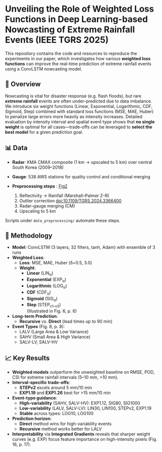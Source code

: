 # Unveiling the Role of Weighted Loss Functions in Deep Learning-based Nowcasting of Extreme Rainfall Events (IEEE TGRS 2025)

This repository contains the code and resources to reproduce the experiments in our paper, which investigates how various **weighted loss functions** can improve the real-time prediction of extreme rainfall events using a ConvLSTM nowcasting model.

## 🚀 Overview

Nowcasting is vital for disaster response (e.g. flash floods), but rare **extreme rainfall** events are often under-predicted due to data imbalance. We introduce six weight functions (Linear, Exponential, Logarithmic, CDF, Sigmoid, Step) combined with standard loss functions (MSE, MAE, Huber) to penalize large errors more heavily as intensity increases. Detailed evaluation by intensity interval and spatial event type shows that **no single weight** is optimal for all cases—trade-offs can be leveraged to **select the best model** for a given prediction goal.

## 📊 Data

- **Radar**: KMA CMAX composite (1 km → upscaled to 5 km) over central South Korea (2009–2018)  
- **Gauge**: 538 AWS stations for quality control and conditional merging  
- **Preprocessing steps** :
  [Fig2](figures/Fig2.png)
  
  1. Reflectivity → Rainfall (Marshall–Palmer Z–R)  
  2. Outlier correction [doi:10.1109/TGRS.2024.3366400](https://doi.org/10.1109/TGRS.2024.3366400) 
  3. Radar–gauge merging (CM)  
  4. Upscaling to 5 km  

Scripts under `data_preprocessing/` automate these steps.

## 🔧 Methodology

- **Model**: ConvLSTM (3 layers, 32 filters, tanh, Adam) with ensemble of 3 runs  
- **Weighted Loss**:
  - **Loss**: MSE, MAE, Huber (δ=0.5, 3.0)  
  - **Weight**:  
    - **Linear** (LIN<sub>α</sub>)  
    - **Exponential** (EXP<sub>α</sub>)  
    - **Logarithmic** (LOG<sub>α</sub>)  
    - **CDF** (CDF<sub>α</sub>)  
    - **Sigmoid** (SIG<sub>α</sub>)  
    - **Step** (STEP<sub>v1–v3</sub>)  
  (Illustrated in Fig. 6, p. 6)
- **Long-term Prediction**:  
  - **Recursive** vs. **Direct** (lead times up to 90 min)  
- **Event Types** (Fig. 8, p. 8):  
  - LALV (Large Area & Low Variance)  
  - SAHV (Small Area & High Variance)  
  - SALV-LV, SALV-HV  

## 📈 Key Results

- **Weighted models** outperform the unweighted baseline on RMSE, POD, CSI for extreme rainfall intervals (5–10 mm, >10 mm).  
- **Interval-specific trade-offs**:  
  - **STEPv2** excels around 5 mm/10 min  
  - **EXP1.19** and **EXP1.26** best for >15 mm/10 min  
- **Event-type guidance**:  
  - **High-variability** (SAHV, SALV-HV): EXP1.12, SIG80, SIG1000  
  - **Low-variability** (LALV, SALV-LV): LIN30, LIN100, STEPv2, EXP1.19  
  - **Stable** across types: LOG10, LOG100  
- **Prediction horizon**:  
  - **Direct** method wins for high-variability events  
  - **Recursive** method works better for LALV  
- **Interpretability** via **Integrated Gradients** reveals that sharper weight curves (e.g. EXP) focus feature importance on high-intensity pixels (Fig. 16, p. 17).

